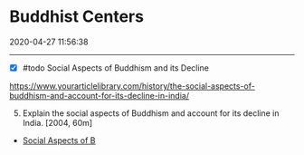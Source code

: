 # Buddhist Centers
2020-04-27 11:56:38

---

- [x]   #todo Social Aspects of Buddhism and its Decline  

 https://www.yourarticlelibrary.com/history/the-social-aspects-of-buddhism-and-account-for-its-decline-in-india/





5. Explain the social aspects of Buddhism and account for its decline in India. [2004, 60m]
-   [Social Aspects of B](onenote:[[Buddhist]]%20Centers&section-id={63D8A857-79B0-4DC4-B118-EA32081A36BA}&page-id={FF231310-AB0A-437E-9C0C-E22F2D1C0227}&object-id={E5A80E7C-0D67-475F-8FEB-4EF07C8FC95C}&C&base-path=https://d.docs.live.net/bbc8be5bd337910c/Documents/History%20Optional/Ancient%20History/Part%20II/Early%20State%20and%20Society%20in%20East%5eJ%20Deccan%5eJ%20South.one)